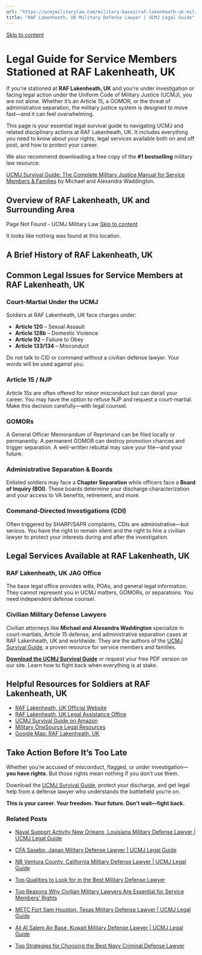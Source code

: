 ```yaml
---
url: "https://ucmjmilitarylaw.com/military-bases/raf-lakenheath-uk-military-defense-lawyer-ucmj-legal-guide/"
title: "RAF Lakenheath, UK Military Defense Lawyer | UCMJ Legal Guide"
---
```


[Skip to content](https://ucmjmilitarylaw.com/military-bases/raf-lakenheath-uk-military-defense-lawyer-ucmj-legal-guide/#content)

# Legal Guide for Service Members Stationed at RAF Lakenheath, UK

If you’re stationed at **RAF Lakenheath, UK** and you’re under investigation or facing legal action under the Uniform Code of Military Justice (UCMJ), you are not alone. Whether it’s an Article 15, a GOMOR, or the threat of administrative separation, the military justice system is designed to move fast—and it can feel overwhelming.

This page is your essential legal survival guide to navigating UCMJ and related disciplinary actions at RAF Lakenheath, UK. It includes everything you need to know about your rights, legal services available both on and off post, and how to protect your career.

We also recommend downloading a free copy of the **#1 bestselling** military law resource:

[UCMJ Survival Guide: The Complete Military Justice Manual for Service Members & Families](https://www.amazon.com/dp/B0FCDD3B2Z) by Michael and Alexandra Waddington.

## Overview of RAF Lakenheath, UK and Surrounding Area

Page Not Found - UCMJ Military Law [Skip to content](https://ucmjmilitarylaw.com/military-bases/raf-lakenheath-uk-military-defense-lawyer-ucmj-legal-guide/%7Blocation7#content)

It looks like nothing was found at this location.

## A Brief History of RAF Lakenheath, UK

## Common Legal Issues for Service Members at RAF Lakenheath, UK

### Court-Martial Under the UCMJ

Soldiers at RAF Lakenheath, UK face charges under:

- **Article 120** – Sexual Assault
- **Article 128b** – Domestic Violence
- **Article 92** – Failure to Obey
- **Article 133/134** – Misconduct

Do not talk to CID or command without a civilian defense lawyer. Your words will be used against you.

### Article 15 / NJP

Article 15s are often offered for minor misconduct but can derail your career. You may have the option to refuse NJP and request a court-martial. Make this decision carefully—with legal counsel.

### GOMORs

A General Officer Memorandum of Reprimand can be filed locally or permanently. A permanent GOMOR can destroy promotion chances and trigger separation. A well-written rebuttal may save your file—and your future.

### Administrative Separation & Boards

Enlisted soldiers may face a **Chapter Separation** while officers face a **Board of Inquiry (BOI)**. These boards determine your discharge characterization and your access to VA benefits, retirement, and more.

### Command-Directed Investigations (CDI)

Often triggered by SHARP/SAPR complaints, CDIs are administrative—but serious. You have the right to remain silent and the right to hire a civilian lawyer to protect your interests during and after the investigation.

## Legal Services Available at RAF Lakenheath, UK

### RAF Lakenheath, UK JAG Office

The base legal office provides wills, POAs, and general legal information. They cannot represent you in UCMJ matters, GOMORs, or separations. You need independent defense counsel.

### Civilian Military Defense Lawyers

Civilian attorneys like **Michael and Alexandra Waddington** specialize in court-martials, Article 15 defense, and administrative separation cases at RAF Lakenheath, UK and worldwide. They are the authors of the [UCMJ Survival Guide](https://www.amazon.com/dp/B0FCDD3B2Z), a proven resource for service members and families.

**[Download the UCMJ Survival Guide](https://www.amazon.com/dp/B0FCDD3B2Z)** or request your free PDF version on our site. Learn how to fight back when everything is at stake.

## Helpful Resources for Soldiers at RAF Lakenheath, UK

- [RAF Lakenheath, UK Official Website](https://ucmjmilitarylaw.com/military-bases/raf-lakenheath-uk-military-defense-lawyer-ucmj-legal-guide/%7Blocation12%7D)
- [RAF Lakenheath, UK Legal Assistance Office](https://ucmjmilitarylaw.com/military-bases/raf-lakenheath-uk-military-defense-lawyer-ucmj-legal-guide/%7Blocation13%7D)
- [UCMJ Survival Guide on Amazon](https://www.amazon.com/dp/B0FCDD3B2Z)
- [Military OneSource Legal Resources](https://www.militaryonesource.mil/legal/)
- [Google Map: RAF Lakenheath, UK](https://ucmjmilitarylaw.com/military-bases/raf-lakenheath-uk-military-defense-lawyer-ucmj-legal-guide/%7Blocation14%7D)

## Take Action Before It’s Too Late

Whether you’re accused of misconduct, flagged, or under investigation— **you have rights**. But those rights mean nothing if you don’t use them.

Download the [UCMJ Survival Guide](https://www.amazon.com/dp/B0FCDD3B2Z), protect your discharge, and get legal help from a defense lawyer who understands the battlefield you’re on.

**This is your career. Your freedom. Your future. Don’t wait—fight back.**

### Related Posts

- [Naval Support Activity New Orleans, Louisiana Military Defense Lawyer \| UCMJ Legal Guide](https://ucmjmilitarylaw.com/naval-support-activity-new-orleans-louisiana-military-defense-lawyer-ucmj-legal-guide/)
- [CFA Sasebo, Japan Military Defense Lawyer \| UCMJ Legal Guide](https://ucmjmilitarylaw.com/cfa-sasebo-japan-military-defense-lawyer-ucmj-legal-guide/)
- [NB Ventura County, California Military Defense Lawyer \| UCMJ Legal Guide](https://ucmjmilitarylaw.com/nb-ventura-county-california-military-defense-lawyer-ucmj-legal-guide/)
- [Top Qualities to Look for in the Best Military Defense Lawyer](https://ucmjmilitarylaw.com/best-military-defense-lawyer/)

- [Top Reasons Why Civilian Military Lawyers Are Essential for Service Members’ Rights](https://ucmjmilitarylaw.com/civilian-military-lawyers/)
- [METC Fort Sam Houston, Texas Military Defense Lawyer \| UCMJ Legal Guide](https://ucmjmilitarylaw.com/metc-fort-sam-houston-texas-military-defense-lawyer-ucmj-legal-guide/)
- [Ali Al Salem Air Base, Kuwait Military Defense Lawyer \| UCMJ Legal Guide](https://ucmjmilitarylaw.com/ali-al-salem-air-base-kuwait-military-defense-lawyer-ucmj-legal-guide/)
- [Top Strategies for Choosing the Best Navy Criminal Defense Lawyer](https://ucmjmilitarylaw.com/navy-criminal-defense-lawyer/)